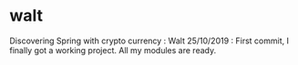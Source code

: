 # walt
Discovering Spring with crypto currency : Walt
25/10/2019 : First commit, I finally got a working project. All my modules are ready.
